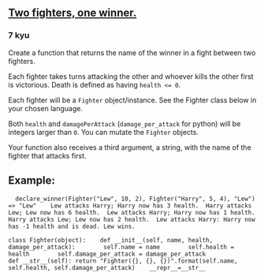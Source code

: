 <h2><a href=https://www.codewars.com/kata/577bd8d4ae2807c64b00045b/train/python target="_blank">Two fighters, one winner.</a></h2><h3>7 kyu</h3><p>Create a function that returns the name of the winner in a fight between two fighters.</p><p>Each fighter takes turns attacking the other and whoever kills the other first is victorious. Death is defined as having <code>health &lt;= 0</code>.</p><p>Each fighter will be a <code>Fighter</code> object/instance. See the Fighter class below in your chosen language.</p><p>Both <code>health</code> and <code>damagePerAttack</code> (<code>damage_per_attack</code> for python) will be integers larger than <code>0</code>. You can mutate the <code>Fighter</code> objects.</p><p>Your function also receives a third argument, a string, with the name of the fighter that attacks first.</p><h2 id="example">Example:</h2><pre><code>  declare_winner(Fighter("Lew", 10, 2), Fighter("Harry", 5, 4), "Lew") =&gt; "Lew"    Lew attacks Harry; Harry now has 3 health.  Harry attacks Lew; Lew now has 6 health.  Lew attacks Harry; Harry now has 1 health.  Harry attacks Lew; Lew now has 2 health.  Lew attacks Harry: Harry now has -1 health and is dead. Lew wins.</code></pre><pre style="display: none;"><code class="language-javascript"><span class="cm-keyword">class</span> <span class="cm-def">Fighter</span> {    <span class="cm-property">#name</span>;            <span class="cm-keyword">get</span> <span class="cm-property">name</span>()            { <span class="cm-keyword">return</span> <span class="cm-keyword">this</span>.<span class="cm-property">#name</span>; }    <span class="cm-property">#damagePerAttack</span>; <span class="cm-keyword">get</span> <span class="cm-property">damagePerAttack</span>() { <span class="cm-keyword">return</span> <span class="cm-keyword">this</span>.<span class="cm-property">#damagePerAttack</span>; }    <span class="cm-property">constructor</span>(<span class="cm-def">name</span>, <span class="cm-def">health</span>, <span class="cm-def">damagePerAttack</span>) {      <span class="cm-keyword">this</span>.<span class="cm-property">#name</span> <span class="cm-operator">=</span> <span class="cm-variable-2">name</span>;      <span class="cm-keyword">this</span>.<span class="cm-property">#damagePerAttack</span> <span class="cm-operator">=</span> <span class="cm-variable-2">damagePerAttack</span>;      <span class="cm-keyword">this</span>.<span class="cm-property">health</span> <span class="cm-operator">=</span> <span class="cm-variable-2">health</span>;    }}</code></pre><pre><code class="language-python"><span class="cm-keyword">class</span> <span class="cm-def">Fighter</span>(<span class="cm-builtin">object</span>):    <span class="cm-keyword">def</span> <span class="cm-def">__init__</span>(<span class="cm-variable-2">self</span>, <span class="cm-variable">name</span>, <span class="cm-variable">health</span>, <span class="cm-variable">damage_per_attack</span>):        <span class="cm-variable-2">self</span>.<span class="cm-property">name</span> <span class="cm-operator">=</span> <span class="cm-variable">name</span>        <span class="cm-variable-2">self</span>.<span class="cm-property">health</span> <span class="cm-operator">=</span> <span class="cm-variable">health</span>        <span class="cm-variable-2">self</span>.<span class="cm-property">damage_per_attack</span> <span class="cm-operator">=</span> <span class="cm-variable">damage_per_attack</span>            <span class="cm-keyword">def</span> <span class="cm-def">__str__</span>(<span class="cm-variable-2">self</span>): <span class="cm-keyword">return</span> <span class="cm-string">"Fighter({}, {}, {})"</span>.<span class="cm-property">format</span>(<span class="cm-variable-2">self</span>.<span class="cm-property">name</span>, <span class="cm-variable-2">self</span>.<span class="cm-property">health</span>, <span class="cm-variable-2">self</span>.<span class="cm-property">damage_per_attack</span>)    <span class="cm-variable">__repr__</span><span class="cm-operator">=</span><span class="cm-variable">__str__</span></code></pre><pre style="display: none;"><code class="language-java"><span class="cm-keyword">public</span> <span class="cm-keyword">class</span> <span class="cm-def">Fighter</span> {  <span class="cm-keyword">public</span> <span class="cm-type">String</span> <span class="cm-variable">name</span>;  <span class="cm-keyword">public</span> <span class="cm-type">int</span> <span class="cm-variable">health</span>, <span class="cm-variable">damagePerAttack</span>;  <span class="cm-keyword">public</span> <span class="cm-variable">Fighter</span>(<span class="cm-type">String</span> <span class="cm-variable">name</span>, <span class="cm-type">int</span> <span class="cm-variable">health</span>, <span class="cm-type">int</span> <span class="cm-variable">damagePerAttack</span>) {    <span class="cm-keyword">this</span>.<span class="cm-variable">name</span> <span class="cm-operator">=</span> <span class="cm-variable">name</span>;    <span class="cm-keyword">this</span>.<span class="cm-variable">health</span> <span class="cm-operator">=</span> <span class="cm-variable">health</span>;    <span class="cm-keyword">this</span>.<span class="cm-variable">damagePerAttack</span> <span class="cm-operator">=</span> <span class="cm-variable">damagePerAttack</span>;  }}</code></pre><pre style="display: none;"><code class="language-csharp"><span class="cm-keyword">public</span> <span class="cm-keyword">class</span> <span class="cm-def">Fighter</span> {  <span class="cm-keyword">public</span> <span class="cm-type">string</span> <span class="cm-variable">Name</span>;  <span class="cm-keyword">public</span> <span class="cm-type">int</span> <span class="cm-variable">Health</span>, <span class="cm-variable">DamagePerAttack</span>;  <span class="cm-keyword">public</span> <span class="cm-variable">Fighter</span>(<span class="cm-type">string</span> <span class="cm-variable">name</span>, <span class="cm-type">int</span> <span class="cm-variable">health</span>, <span class="cm-type">int</span> <span class="cm-variable">damagePerAttack</span>) {    <span class="cm-keyword">this</span>.<span class="cm-variable">Name</span> <span class="cm-operator">=</span> <span class="cm-variable">name</span>;    <span class="cm-keyword">this</span>.<span class="cm-variable">Health</span> <span class="cm-operator">=</span> <span class="cm-variable">health</span>;    <span class="cm-keyword">this</span>.<span class="cm-variable">DamagePerAttack</span> <span class="cm-operator">=</span> <span class="cm-variable">damagePerAttack</span>;  }}</code></pre><pre style="display: none;"><code class="language-clojure"><span class="cm-variable">Technical</span> <span class="cm-variable">note:</span> <span class="cm-variable">The</span> <span class="cm-keyword">second</span> <span class="cm-variable">fighter</span> <span class="cm-variable">argument</span> <span class="cm-bracket">(</span><span class="cm-builtin">f2</span><span class="cm-bracket">)</span> <span class="cm-variable">always</span> <span class="cm-variable">attacks</span> <span class="cm-variable">first.</span><span class="cm-bracket">(</span><span class="cm-keyword">defrecord</span> <span class="cm-variable">Fighter</span> <span class="cm-bracket">[</span><span class="cm-keyword">name</span> <span class="cm-variable">hp</span> <span class="cm-variable">attack</span><span class="cm-bracket">]</span><span class="cm-bracket">)</span></code></pre><pre style="display: none;"><code class="language-cpp"><span class="cm-keyword">class</span> <span class="cm-def">Fighter</span>{<span class="cm-keyword">private</span>:    <span class="cm-variable">std::string</span> <span class="cm-variable">name</span>;        <span class="cm-type">int</span> <span class="cm-variable">health</span>;        <span class="cm-type">int</span> <span class="cm-variable">damagePerAttack</span>;<span class="cm-keyword">public</span>:    <span class="cm-variable">Fighter</span>(<span class="cm-variable">std::string</span> <span class="cm-variable">name</span>, <span class="cm-type">int</span> <span class="cm-variable">health</span>, <span class="cm-type">int</span> <span class="cm-variable">damagePerAttack</span>)    {        <span class="cm-keyword">this</span><span class="cm-operator">-&gt;</span><span class="cm-variable">name</span> <span class="cm-operator">=</span> <span class="cm-variable">name</span>;        <span class="cm-keyword">this</span><span class="cm-operator">-&gt;</span><span class="cm-variable">health</span> <span class="cm-operator">=</span> <span class="cm-variable">health</span>;        <span class="cm-keyword">this</span><span class="cm-operator">-&gt;</span><span class="cm-variable">damagePerAttack</span> <span class="cm-operator">=</span> <span class="cm-variable">damagePerAttack</span>;    }        <span class="cm-variable">~Fighter</span>() { };        <span class="cm-variable">std::string</span> <span class="cm-variable">getName</span>()    {        <span class="cm-keyword">return</span> <span class="cm-variable">name</span>;    }        <span class="cm-type">int</span> <span class="cm-variable">getHealth</span>()    {        <span class="cm-keyword">return</span> <span class="cm-variable">health</span>;    }        <span class="cm-type">int</span> <span class="cm-variable">getDamagePerAttack</span>()    {        <span class="cm-keyword">return</span> <span class="cm-variable">damagePerAttack</span>;    }        <span class="cm-type">void</span> <span class="cm-variable">setHealth</span>(<span class="cm-type">int</span> <span class="cm-variable">value</span>)    {        <span class="cm-variable">health</span> <span class="cm-operator">=</span> <span class="cm-variable">value</span>;    }};</code></pre><pre style="display: none;"><code class="language-go"><span class="cm-keyword">type</span> <span class="cm-variable">Fighter</span> <span class="cm-keyword">struct</span> {    <span class="cm-variable">Name</span>            <span class="cm-keyword">string</span>    <span class="cm-variable">Health</span>          <span class="cm-keyword">int</span>    <span class="cm-variable">DamagePerAttack</span> <span class="cm-keyword">int</span>}</code></pre>